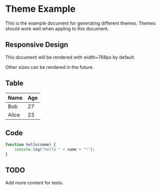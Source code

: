 # Theme Example

This is the example document for generating different themes. Themes should work well when appling to this document.

## Responsive Design

This document will be rendered with width=768px by default.

Other sizes can be rendered in the future.

## Table

Name    | Age
--------|------
Bob     | 27
Alice   | 23

## Code

``` js
function hello(name) {
    console.log("hello " + name + "!");
}
```

## TODO

Add more content for tests.